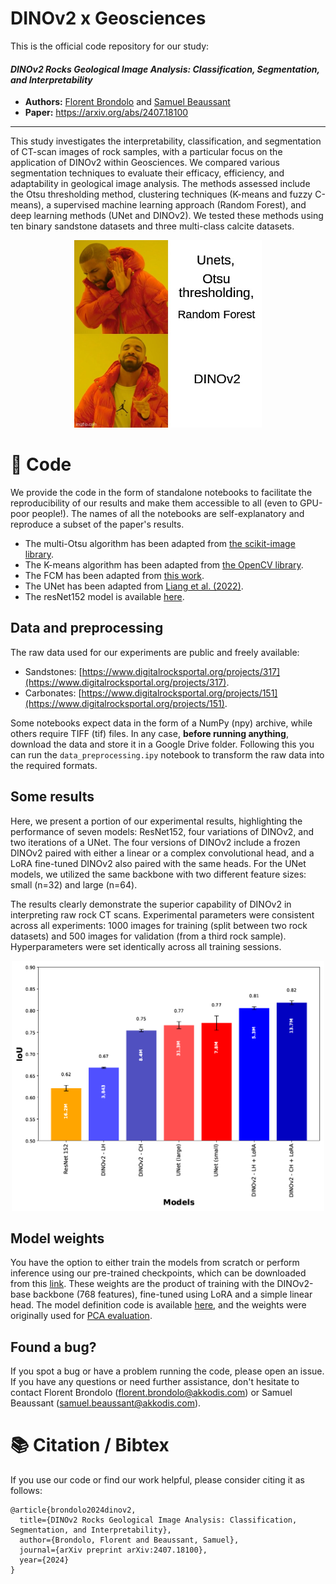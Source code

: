 # DINOv2 x Geosciences
This is the official code repository for our study:

#### *DINOv2 Rocks Geological Image Analysis: Classification, Segmentation, and Interpretability*
- **Authors:** [Florent Brondolo](https://www.linkedin.com/in/flo-brondolo) and [Samuel Beaussant](https://www.linkedin.com/in/samuel-beaussant-a25905197/)
- **Paper:** https://arxiv.org/abs/2407.18100

***
This study investigates the interpretability, classification, and segmentation of CT-scan images of rock samples, with a particular focus on the application of DINOv2 within Geosciences. We compared various segmentation techniques to evaluate their efficacy, efficiency, and adaptability in geological image analysis. The methods assessed include the Otsu thresholding method, clustering techniques (K-means and fuzzy C-means), a supervised machine learning approach (Random Forest), and deep learning methods (UNet and DINOv2). We tested these methods using ten binary sandstone datasets and three multi-class calcite datasets. 

<p align="center">
  <img src="/image_.png" alt="DINOv2" title="DINOv2" width="300"/>
</p>

# 👾 Code
We provide the code in the form of standalone notebooks to facilitate the reproducibility of our results and make them accessible to all (even to GPU-poor people!). The names of all the notebooks are self-explanatory and reproduce a subset of the paper's results.

- The multi-Otsu algorithm has been adapted from [the scikit-image library](https://scikit-image.org/docs/stable/auto_examples/segmentation/plot_multiotsu.html).
- The K-means algorithm has been adapted from [the OpenCV library](https://docs.opencv.org/3.4/d1/d5c/tutorial_py_kmeans_opencv.html).
- The FCM has been adapted from [this work](https://github.com/jeongHwarr/various_FCM_segmentation/blob/master/FCM.py).
- The UNet has been adapted from [Liang et al. (2022)](https://www.sciencedirect.com/science/article/abs/pii/S0098300422001662).
- The resNet152 model is available [here](https://huggingface.co/microsoft/resnet-152). 

## Data and preprocessing
The raw data used for our experiments are public and freely available:
- Sandstones: [https://www.digitalrocksportal.org/projects/317](https://www.digitalrocksportal.org/projects/317).
- Carbonates: [https://www.digitalrocksportal.org/projects/151](https://www.digitalrocksportal.org/projects/151).

Some notebooks expect data in the form of a NumPy (npy) archive, while others require TIFF (tif) files. In any case, **before running anything**, download the data and store it in a Google Drive folder. Following this you can run the `data_preprocessing.ipy` notebook to transform the raw data into the required formats. 

## Some results
Here, we present a portion of our experimental results, highlighting the performance of seven models: ResNet152, four variations of DINOv2, and two iterations of a UNet. The four versions of DINOv2 include a frozen DINOv2 paired with either a linear or a complex convolutional head, and a LoRA fine-tuned DINOv2 also paired with the same heads. For the UNet models, we utilized the same backbone with two different feature sizes: small (n=32) and large (n=64).

The results clearly demonstrate the superior capability of DINOv2 in interpreting raw rock CT scans. Experimental parameters were consistent across all experiments: 1000 images for training (split between two rock datasets) and 500 images for validation (from a third rock sample). Hyperparameters were set identically across all training sessions.

<p align="center">
  <img src="/iou_models.png" alt="results" title="IoU for various DL models" width="500"/>
</p>

## Model weights
You have the option to either train the models from scratch or perform inference using our pre-trained checkpoints, which can be downloaded from this [link](https://drive.google.com/file/d/1C2UCfMWGNQi2Gv_1wAGp22-SODL1SXQZ/view?usp=sharing). These weights are the product of training with the DINOv2-base backbone (768 features), fine-tuned using LoRA and a simple linear head. The model definition code is available [here](https://github.com/FloFive/DINOv2-X-Geosciences/blob/main/code/DINOv2.ipynb), and the weights were originally used for [PCA evaluation](https://github.com/FloFive/DINOv2-X-Geosciences/blob/main/code/PCA.ipynb).

## Found a bug?
If you spot a bug or have a problem running the code, please open an issue.
If you have any questions or need further assistance, don't hesitate to contact Florent Brondolo ([florent.brondolo@akkodis.com](mailto:florent.brondolo@akkodis.com))
or Samuel Beaussant ([samuel.beaussant@akkodis.com](mailto:samuel.beaussant@akkodis.com)).

# 📚 Citation / Bibtex
If you use our code or find our work helpful, please consider citing it as follows:
```
@article{brondolo2024dinov2,
  title={DINOv2 Rocks Geological Image Analysis: Classification, Segmentation, and Interpretability},
  author={Brondolo, Florent and Beaussant, Samuel},
  journal={arXiv preprint arXiv:2407.18100},
  year={2024}
}
```
